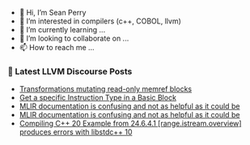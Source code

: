 - 👋 Hi, I’m Sean Perry
- 👀 I’m interested in compilers (c++, COBOL, llvm)
- 🌱 I’m currently learning ...
- 💞️ I’m looking to collaborate on ...
- 📫 How to reach me ...

<!---
s66perry/s66perry is a ✨ special ✨ repository because its `README.md` (this file) appears on your GitHub profile.
You can click the Preview link to take a look at your changes.
--->
### 📕 Latest LLVM Discourse Posts

<!-- DISCOURSE-LLVM:START -->
- [Transformations mutating read-only memref blocks](https://discourse.llvm.org/t/transformations-mutating-read-only-memref-blocks/60718/1)
- [Get a specific Instruction Type in a Basic Block](https://discourse.llvm.org/t/get-a-specific-instruction-type-in-a-basic-block/60709/3)
- [MLIR documentation is confusing and not as helpful as it could be](https://discourse.llvm.org/t/mlir-documentation-is-confusing-and-not-as-helpful-as-it-could-be/60715/2)
- [MLIR documentation is confusing and not as helpful as it could be](https://discourse.llvm.org/t/mlir-documentation-is-confusing-and-not-as-helpful-as-it-could-be/60715/1)
- [Compiling C++ 20 Example from 24.6.4.1 [range.istream.overview] produces errors with libstdc++ 10](https://discourse.llvm.org/t/compiling-c-20-example-from-24-6-4-1-range-istream-overview-produces-errors-with-libstdc-10/55255/8)
<!-- DISCOURSE-LLVM:END -->
